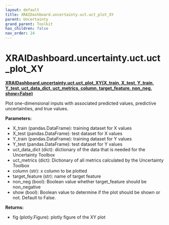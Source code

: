 ```yaml
---
layout: default
title: XRAIDashboard.uncertainty.uct.uct_plot_XY
parent: Uncertainty
grand_parent: Toolkit
has_children: false
nav_order: 24
---
```


# XRAIDashboard.uncertainty.uct.uct_plot_XY
**[XRAIDashboard.uncertainty.uct.uct_plot_XY(X_train, X_test, Y_train, Y_test, uct_data_dict, uct_metrics, column, target_feature, non_neg, show=False)](https://github.com/gaberamolete/XRAIDashboard/blob/main/uncertainty/calibration.py)**


Plot one-dimensional inputs with associated predicted values, predictive uncertainties, and true values.


**Parameters:**
- X_train (pandas.DataFrame): training dataset for X values
- X_test (pandas.DataFrame): test dataset for X values
- Y_train (pandas.DataFrame): training dataset for Y values
- Y_test (pandas.DataFrame): test dataset for Y values
- uct_data_dict (dict): dictionary of the data that is needed for the Uncertainty Toolbox
- uct_metrics (dict): Dictionary of all metrics calculated by the Uncertainty Toolbox
- column (str): x column to be plotted
- target_feature (str): name of target feature
- non_neg (bool): Boolean value whether target_feature should be non_negative
- show (bool): Boolean value to determine if the plot should be shown or not. Default to False.

**Returns:**
- fig (plotly.Figure): plotly figure of the XY plot

